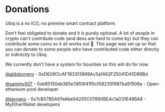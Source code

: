 # Donations

Ubiq is a no ICO, no premine smart contract platform.

Don't feel obligated to donate and it is purely optional. A lot of people in crypto can't contribute code (and devs are hard to come by) but they can contribute some coins so it all works out :slightly_smiling_face:. This page was set up so that you can donate to some people who have contributed code either directly or indirectly to Ubiq.

We currently don't have a system for bounties so this will do for now.

[@aldoborrero](https://github.com/aldoborrero) - 0xD629f2cAF1933f3989Ac5a1462F25041D41D89Bd

[@sammy007](https://github.com/sammy007) - 0xb85150eb365e7df0941f0cf08235f987ba91506a - Open-ethereum-pool developer

[@tayvano](https://github.com/tayvano) - 0x7cB57B5A97eAbe94205C07890BE4c1aD31E486A8 - MyEtherWallet developers
